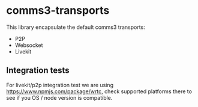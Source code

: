 # comms3-transports

This library encapsulate the default comms3 transports:

- P2P
- Websocket
- Livekit

## Integration tests

For livekit/p2p integration test we are using https://www.npmjs.com/package/wrtc, check supported platforms there to see if you OS / node version is compatible.
